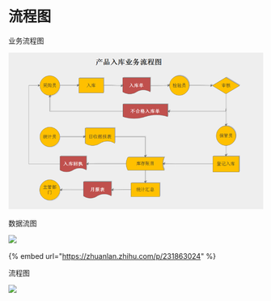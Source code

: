 # 流程图

业务流程图

![](../.gitbook/assets/chanpinrklct.png)

数据流图

![](../.gitbook/assets/v2-a6ed9242593f6419bba186a38220f45b\_720w.jpg)

{% embed url="https://zhuanlan.zhihu.com/p/231863024" %}

流程图

![](../.gitbook/assets/v2-207c30d69c2ff92a9deaf2f0a5282c40\_720w.jpg)
